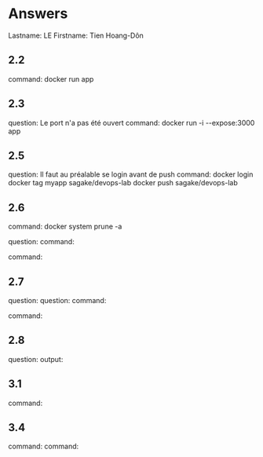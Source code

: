# Answers

Lastname: LE
Firstname: Tien Hoang-Dôn

## 2.2
command: docker run app

## 2.3
question: Le port n'a pas été ouvert
command: docker run -i --expose:3000 app

## 2.5
question: Il faut au préalable se login avant de push
command: 
	docker login
	docker tag myapp sagake/devops-lab
	docker push sagake/devops-lab

## 2.6
command: docker system prune -a

question:
command:

command:

## 2.7
question:
question:
command:

command:

## 2.8
question:
output:

## 3.1
command:

## 3.4
command:
command:
